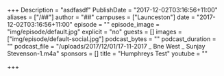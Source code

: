+++
Description = "asdfasdf"
PublishDate = "2017-12-02T03:16:56+11:00"
aliases = ["/##"]
author = "##"
campuses = ["Launceston"]
date = "2017-12-02T03:16:56+11:00"
episode = ""
episode_image = "img/episode/default.jpg"
explicit = "no"
guests = []
images = ["img/episode/default-social.jpg"]
podcast_bytes = ""
podcast_duration = ""
podcast_file = "/uploads/2017/12/01/17-11-2017 _ Bne West _ Sunjay Stevenson-1.m4a"
sponsors = []
title = "Humphreys Test"
youtube = ""

+++
